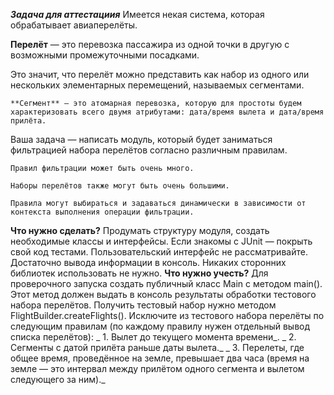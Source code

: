 _**Задача для аттестациия**_
Имеется некая система, которая обрабатывает авиаперелёты.

   **Перелёт** — это перевозка пассажира из одной точки в другую с возможными промежуточными посадками.

Это значит, что перелёт можно представить как набор из одного или нескольких элементарных перемещений, называемых сегментами.

    **Сегмент** — это атомарная перевозка, которую для простоты будем характеризовать всего двумя атрибутами: дата/время вылета и дата/время прилёта.

Ваша задача — написать модуль, который будет заниматься фильтрацией набора перелётов согласно различным правилам.

    Правил фильтрации может быть очень много.

    Наборы перелётов также могут быть очень большими.

    Правила могут выбираться и задаваться динамически в зависимости от контекста выполнения операции фильтрации.
**Что нужно сделать?**
Продумать структуру модуля, создать необходимые классы и интерфейсы. Если знакомы с JUnit — покрыть свой код тестами. 
Пользовательский интерфейс не рассматривайте. 
Достаточно вывода информации в консоль.
Никаких сторонних библиотек использовать не нужно.
**Что нужно учесть?**
 Для проверочного запуска создать публичный класс Main c методом main(). Этот метод должен выдать в консоль результаты обработки тестового набора перелётов. Получить тестовый набор нужно методом FlightBuilder.createFlights().
    Исключите из тестового набора перелёты по следующим правилам (по каждому правилу нужен отдельный вывод списка перелётов):
   _    1. Вылет до текущего момента времени_.
      _ 2. Сегменты с датой прилёта раньше даты вылета._
_       3. Перелеты, где общее время, проведённое на земле, превышает два часа (время на земле — это интервал между прилётом одного сегмента и вылетом следующего за ним)._
